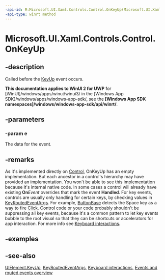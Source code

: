 ```yaml
---
-api-id: M:Microsoft.UI.Xaml.Controls.Control.OnKeyUp(Microsoft.UI.Xaml.Input.KeyRoutedEventArgs)
-api-type: winrt method
---
```


<!-- Method syntax
virtual protected void OnKeyUp(Windows.UI.Xaml.Input.KeyRoutedEventArgs e)
-->

# Microsoft.UI.Xaml.Controls.Control.OnKeyUp

## -description
Called before the [KeyUp](../microsoft.ui.xaml/uielement_keyup.md) event occurs.

**This documentation applies to WinUI 2 for UWP** for [WinUI]/windows/apps/winui/winui3/ in the [Windows App SDK]/windows/apps/windows-app-sdk/, see the **[Windows App SDK namespaces]/windows/windows-app-sdk/api/winrt/**.

## -parameters
### -param e
The data for the event.

## -remarks
As it's implemented directly on [Control](control.md), OnKeyUp has an empty implementation. But each ancestor in a control's hierarchy may have provided an implementation. You won't be able to see this implementation because it's internal native code. In some cases a control will already have existing **On**_Event_ overrides that mark the event **Handled**. For key events, controls are usually only handling for certain keys, by checking values in [KeyRoutedEventArgs](../microsoft.ui.xaml.input/keyroutedeventargs.md). For example, [ButtonBase](../microsoft.ui.xaml.controls.primitives/buttonbase.md) detects the Space key as a way to fire [Click](../microsoft.ui.xaml.controls.primitives/buttonbase_click.md). Control code or your code probably shouldn't be suppressing all key events, because it's a common pattern to let key events bubble to the root visual so that they can be shortcuts or accelerators for app interaction. For more info see [Keyboard interactions](/windows/uwp/input-and-devices/keyboard-interactions).

## -examples

## -see-also
[UIElement.KeyUp](../microsoft.ui.xaml/uielement_keyup.md), [KeyRoutedEventArgs](../microsoft.ui.xaml.input/keyroutedeventargs.md), [Keyboard interactions](/windows/uwp/input-and-devices/keyboard-interactions), [Events and routed events overview](/windows/uwp/xaml-platform/events-and-routed-events-overview)
